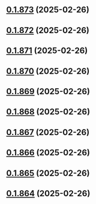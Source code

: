 ## [0.1.873](https://github.com/binary-braids/terraform-oracle/compare/v0.1.872...v0.1.873) (2025-02-26)



## [0.1.872](https://github.com/binary-braids/terraform-oracle/compare/v0.1.871...v0.1.872) (2025-02-26)



## [0.1.871](https://github.com/binary-braids/terraform-oracle/compare/v0.1.870...v0.1.871) (2025-02-26)



## [0.1.870](https://github.com/binary-braids/terraform-oracle/compare/v0.1.869...v0.1.870) (2025-02-26)



## [0.1.869](https://github.com/binary-braids/terraform-oracle/compare/v0.1.868...v0.1.869) (2025-02-26)



## [0.1.868](https://github.com/binary-braids/terraform-oracle/compare/v0.1.867...v0.1.868) (2025-02-26)



## [0.1.867](https://github.com/binary-braids/terraform-oracle/compare/v0.1.866...v0.1.867) (2025-02-26)



## [0.1.866](https://github.com/binary-braids/terraform-oracle/compare/v0.1.865...v0.1.866) (2025-02-26)



## [0.1.865](https://github.com/binary-braids/terraform-oracle/compare/v0.1.864...v0.1.865) (2025-02-26)



## [0.1.864](https://github.com/binary-braids/terraform-oracle/compare/v0.1.863...v0.1.864) (2025-02-26)



